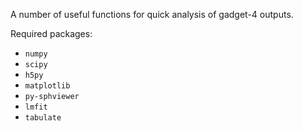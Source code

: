 A number of useful functions for quick analysis of gadget-4 outputs.

Required packages:
* <code>numpy</code>
* <code>scipy</code>
* <code>h5py</code>
* <code>matplotlib</code>
* <code>py-sphviewer</code>
* <code>lmfit</code>
* <code>tabulate</code>
